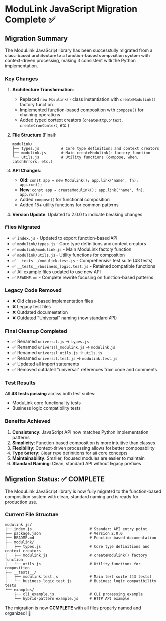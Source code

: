 # ModuLink JavaScript Migration Complete ✅

## Migration Summary

The ModuLink JavaScript library has been successfully migrated from a class-based architecture to a function-based composition system with context-driven processing, making it consistent with the Python implementation.

### Key Changes

1. **Architecture Transformation**:
   - Replaced `new Modulink()` class instantiation with `createModulink()` factory function
   - Implemented function-based composition with `compose()` for chaining operations
   - Added typed context creators (`createHttpContext`, `createCronContext`, etc.)

2. **File Structure** (Final):
   ```
   modulink/
   ├── types.js          # Core type definitions and context creators
   ├── modulink.js       # Main createModulink() factory function
   └── utils.js          # Utility functions (compose, when, catchErrors, etc.)
   ```

3. **API Changes**:
   - **Old**: `const app = new Modulink(); app.link('name', fn); app.run();`
   - **New**: `const app = createModulink(); app.link('name', fn); app.run();`
   - Added `compose()` for functional composition
   - Added 15+ utility functions for common patterns

4. **Version Update**: Updated to 2.0.0 to indicate breaking changes

### Files Migrated

- ✅ `index.js` - Updated to export function-based API
- ✅ `modulink/types.js` - Core type definitions and context creators
- ✅ `modulink/modulink.js` - Main ModuLink factory function
- ✅ `modulink/utils.js` - Utility functions for composition
- ✅ `__tests__/modulink.test.js` - Comprehensive test suite (43 tests)
- ✅ `__tests__/business_logic.test.js` - Retained compatible functions
- ✅ All example files updated to use new API
- ✅ `README.md` - Complete rewrite focusing on function-based patterns

### Legacy Code Removed

- ❌ Old class-based implementation files
- ❌ Legacy test files  
- ❌ Outdated documentation
- ❌ Outdated "Universal" naming (now standard API)

### Final Cleanup Completed

- ✅ Renamed `universal.js` → `types.js`
- ✅ Renamed `universal_modulink.js` → `modulink.js`
- ✅ Renamed `universal_utils.js` → `utils.js`
- ✅ Renamed `universal.test.js` → `modulink.test.js`
- ✅ Updated all import statements
- ✅ Removed outdated "universal" references from code and comments

### Test Results

All **43 tests passing** across both test suites:
- ModuLink core functionality tests
- Business logic compatibility tests

### Benefits Achieved

1. **Consistency**: JavaScript API now matches Python implementation patterns
2. **Simplicity**: Function-based composition is more intuitive than classes
3. **Flexibility**: Context-driven processing allows for better composability
4. **Type Safety**: Clear type definitions for all core concepts
5. **Maintainability**: Smaller, focused modules are easier to maintain
6. **Standard Naming**: Clean, standard API without legacy prefixes

## Migration Status: ✅ COMPLETE

The ModuLink JavaScript library is now fully migrated to the function-based composition system with clean, standard naming and is ready for production use.

### Current File Structure
```
modulink js/
├── index.js                          # Standard API entry point
├── package.json                      # Version 2.0.0
├── README.md                         # Function-based documentation
├── modulink/
│   ├── types.js                      # Core type definitions and context creators
│   ├── modulink.js                   # createModulink() factory function
│   └── utils.js                      # Utility functions for composition
├── __tests__/
│   ├── modulink.test.js              # Main test suite (43 tests)
│   └── business_logic.test.js        # Business logic compatibility tests
└── examples/
    ├── cli_example.js                # CLI processing example
    └── hybrid-pattern-example.js     # HTTP API example
```

The migration is now **COMPLETE** with all files properly named and organized! 🎉
